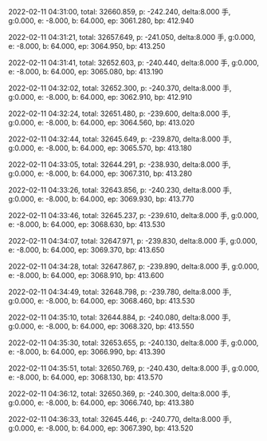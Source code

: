 2022-02-11 04:31:00, total: 32660.859, p: -242.240, delta:8.000 手, g:0.000, e: -8.000, b: 64.000, ep: 3061.280, bp: 412.940

2022-02-11 04:31:21, total: 32657.649, p: -241.050, delta:8.000 手, g:0.000, e: -8.000, b: 64.000, ep: 3064.950, bp: 413.250

2022-02-11 04:31:41, total: 32652.603, p: -240.440, delta:8.000 手, g:0.000, e: -8.000, b: 64.000, ep: 3065.080, bp: 413.190

2022-02-11 04:32:02, total: 32652.300, p: -240.370, delta:8.000 手, g:0.000, e: -8.000, b: 64.000, ep: 3062.910, bp: 412.910

2022-02-11 04:32:24, total: 32651.480, p: -239.600, delta:8.000 手, g:0.000, e: -8.000, b: 64.000, ep: 3064.560, bp: 413.020

2022-02-11 04:32:44, total: 32645.649, p: -239.870, delta:8.000 手, g:0.000, e: -8.000, b: 64.000, ep: 3065.570, bp: 413.180

2022-02-11 04:33:05, total: 32644.291, p: -238.930, delta:8.000 手, g:0.000, e: -8.000, b: 64.000, ep: 3067.310, bp: 413.280

2022-02-11 04:33:26, total: 32643.856, p: -240.230, delta:8.000 手, g:0.000, e: -8.000, b: 64.000, ep: 3069.930, bp: 413.770

2022-02-11 04:33:46, total: 32645.237, p: -239.610, delta:8.000 手, g:0.000, e: -8.000, b: 64.000, ep: 3068.630, bp: 413.530

2022-02-11 04:34:07, total: 32647.971, p: -239.830, delta:8.000 手, g:0.000, e: -8.000, b: 64.000, ep: 3069.370, bp: 413.650

2022-02-11 04:34:28, total: 32647.867, p: -239.890, delta:8.000 手, g:0.000, e: -8.000, b: 64.000, ep: 3068.910, bp: 413.600

2022-02-11 04:34:49, total: 32648.798, p: -239.780, delta:8.000 手, g:0.000, e: -8.000, b: 64.000, ep: 3068.460, bp: 413.530

2022-02-11 04:35:10, total: 32644.884, p: -240.080, delta:8.000 手, g:0.000, e: -8.000, b: 64.000, ep: 3068.320, bp: 413.550

2022-02-11 04:35:30, total: 32653.655, p: -240.130, delta:8.000 手, g:0.000, e: -8.000, b: 64.000, ep: 3066.990, bp: 413.390

2022-02-11 04:35:51, total: 32650.769, p: -240.430, delta:8.000 手, g:0.000, e: -8.000, b: 64.000, ep: 3068.130, bp: 413.570

2022-02-11 04:36:12, total: 32650.369, p: -240.300, delta:8.000 手, g:0.000, e: -8.000, b: 64.000, ep: 3066.740, bp: 413.380

2022-02-11 04:36:33, total: 32645.446, p: -240.770, delta:8.000 手, g:0.000, e: -8.000, b: 64.000, ep: 3067.390, bp: 413.520